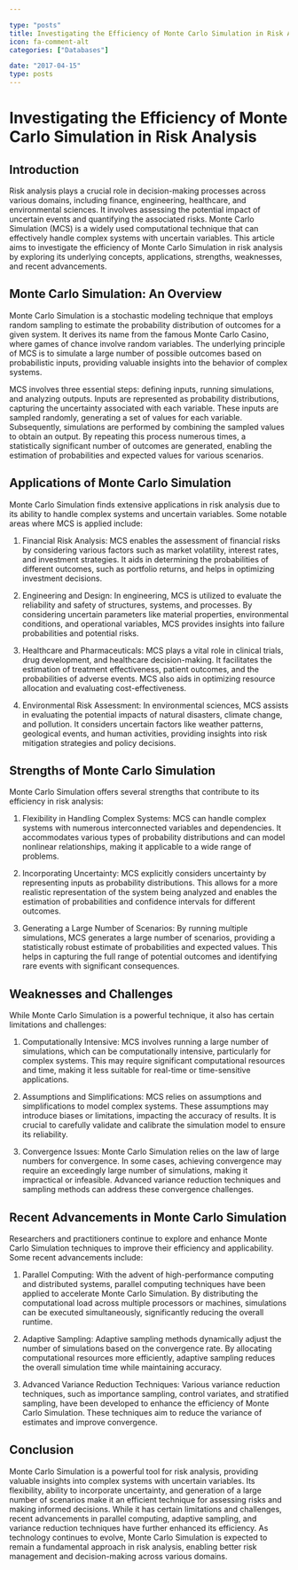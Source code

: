 ```yaml
---

type: "posts"
title: Investigating the Efficiency of Monte Carlo Simulation in Risk Analysis
icon: fa-comment-alt
categories: ["Databases"]

date: "2017-04-15"
type: posts
---
```





# Investigating the Efficiency of Monte Carlo Simulation in Risk Analysis

## Introduction

Risk analysis plays a crucial role in decision-making processes across various domains, including finance, engineering, healthcare, and environmental sciences. It involves assessing the potential impact of uncertain events and quantifying the associated risks. Monte Carlo Simulation (MCS) is a widely used computational technique that can effectively handle complex systems with uncertain variables. This article aims to investigate the efficiency of Monte Carlo Simulation in risk analysis by exploring its underlying concepts, applications, strengths, weaknesses, and recent advancements.

## Monte Carlo Simulation: An Overview

Monte Carlo Simulation is a stochastic modeling technique that employs random sampling to estimate the probability distribution of outcomes for a given system. It derives its name from the famous Monte Carlo Casino, where games of chance involve random variables. The underlying principle of MCS is to simulate a large number of possible outcomes based on probabilistic inputs, providing valuable insights into the behavior of complex systems.

MCS involves three essential steps: defining inputs, running simulations, and analyzing outputs. Inputs are represented as probability distributions, capturing the uncertainty associated with each variable. These inputs are sampled randomly, generating a set of values for each variable. Subsequently, simulations are performed by combining the sampled values to obtain an output. By repeating this process numerous times, a statistically significant number of outcomes are generated, enabling the estimation of probabilities and expected values for various scenarios.

## Applications of Monte Carlo Simulation

Monte Carlo Simulation finds extensive applications in risk analysis due to its ability to handle complex systems and uncertain variables. Some notable areas where MCS is applied include:

1. Financial Risk Analysis: MCS enables the assessment of financial risks by considering various factors such as market volatility, interest rates, and investment strategies. It aids in determining the probabilities of different outcomes, such as portfolio returns, and helps in optimizing investment decisions.

2. Engineering and Design: In engineering, MCS is utilized to evaluate the reliability and safety of structures, systems, and processes. By considering uncertain parameters like material properties, environmental conditions, and operational variables, MCS provides insights into failure probabilities and potential risks.

3. Healthcare and Pharmaceuticals: MCS plays a vital role in clinical trials, drug development, and healthcare decision-making. It facilitates the estimation of treatment effectiveness, patient outcomes, and the probabilities of adverse events. MCS also aids in optimizing resource allocation and evaluating cost-effectiveness.

4. Environmental Risk Assessment: In environmental sciences, MCS assists in evaluating the potential impacts of natural disasters, climate change, and pollution. It considers uncertain factors like weather patterns, geological events, and human activities, providing insights into risk mitigation strategies and policy decisions.

## Strengths of Monte Carlo Simulation

Monte Carlo Simulation offers several strengths that contribute to its efficiency in risk analysis:

1. Flexibility in Handling Complex Systems: MCS can handle complex systems with numerous interconnected variables and dependencies. It accommodates various types of probability distributions and can model nonlinear relationships, making it applicable to a wide range of problems.

2. Incorporating Uncertainty: MCS explicitly considers uncertainty by representing inputs as probability distributions. This allows for a more realistic representation of the system being analyzed and enables the estimation of probabilities and confidence intervals for different outcomes.

3. Generating a Large Number of Scenarios: By running multiple simulations, MCS generates a large number of scenarios, providing a statistically robust estimate of probabilities and expected values. This helps in capturing the full range of potential outcomes and identifying rare events with significant consequences.

## Weaknesses and Challenges

While Monte Carlo Simulation is a powerful technique, it also has certain limitations and challenges:

1. Computationally Intensive: MCS involves running a large number of simulations, which can be computationally intensive, particularly for complex systems. This may require significant computational resources and time, making it less suitable for real-time or time-sensitive applications.

2. Assumptions and Simplifications: MCS relies on assumptions and simplifications to model complex systems. These assumptions may introduce biases or limitations, impacting the accuracy of results. It is crucial to carefully validate and calibrate the simulation model to ensure its reliability.

3. Convergence Issues: Monte Carlo Simulation relies on the law of large numbers for convergence. In some cases, achieving convergence may require an exceedingly large number of simulations, making it impractical or infeasible. Advanced variance reduction techniques and sampling methods can address these convergence challenges.

## Recent Advancements in Monte Carlo Simulation

Researchers and practitioners continue to explore and enhance Monte Carlo Simulation techniques to improve their efficiency and applicability. Some recent advancements include:

1. Parallel Computing: With the advent of high-performance computing and distributed systems, parallel computing techniques have been applied to accelerate Monte Carlo Simulation. By distributing the computational load across multiple processors or machines, simulations can be executed simultaneously, significantly reducing the overall runtime.

2. Adaptive Sampling: Adaptive sampling methods dynamically adjust the number of simulations based on the convergence rate. By allocating computational resources more efficiently, adaptive sampling reduces the overall simulation time while maintaining accuracy.

3. Advanced Variance Reduction Techniques: Various variance reduction techniques, such as importance sampling, control variates, and stratified sampling, have been developed to enhance the efficiency of Monte Carlo Simulation. These techniques aim to reduce the variance of estimates and improve convergence.

## Conclusion

Monte Carlo Simulation is a powerful tool for risk analysis, providing valuable insights into complex systems with uncertain variables. Its flexibility, ability to incorporate uncertainty, and generation of a large number of scenarios make it an efficient technique for assessing risks and making informed decisions. While it has certain limitations and challenges, recent advancements in parallel computing, adaptive sampling, and variance reduction techniques have further enhanced its efficiency. As technology continues to evolve, Monte Carlo Simulation is expected to remain a fundamental approach in risk analysis, enabling better risk management and decision-making across various domains.